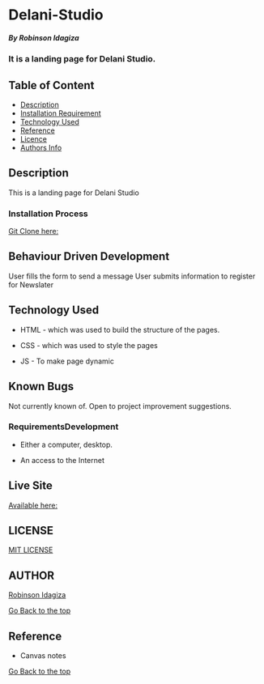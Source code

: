 # Delani-Studio

##### By Robinson Idagiza

### It is a landing page for Delani Studio.

## Table of Content

- [Description](#description)
- [Installation Requirement](#Installation)
- [Technology Used](#technology-used)
- [Reference](#reference)
- [Licence](#licence)
- [Authors Info](#author-Info)

## Description

<p>This is a landing page for Delani Studio</p>

### Installation Process
[Git Clone here:](https://github.com/robinadoro/Delani-Studio)

## Behaviour Driven Development
User fills the form to send a message
User submits information to register for Newslater

## Technology Used

- HTML - which was used to build the structure of the pages.

- CSS - which was used to style the pages

- JS - To make page dynamic

## Known Bugs
Not currently known of. Open to project improvement suggestions.


### RequirementsDevelopment

- Either a computer, desktop.

- An access to the Internet

## Live Site
[Available here:](https://robinadoro.github.io/Delani-Studio/)

## LICENSE
[MIT LICENSE](https://github.com/robinadoro/Delani-Studio/blob/main/LICENSE)

## AUTHOR
[Robinson Idagiza](https://github.com/robinadoro)


[Go Back to the top](#Delani-Studio)

## Reference

- Canvas notes

[Go Back to the top](#Delani-Studio)

